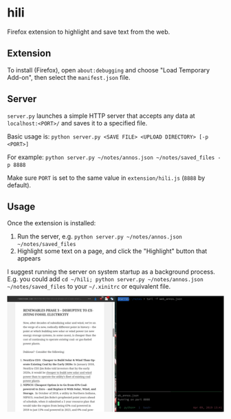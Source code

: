 # hili

Firefox extension to highlight and save text from the web.

## Extension

To install (Firefox), open `about:debugging` and choose "Load Temporary Add-on", then select the `manifest.json` file.

## Server

`server.py` launches a simple HTTP server that accepts any data at `localhost:<PORT>/` and saves it to a specified file.

Basic usage is: `python server.py <SAVE FILE> <UPLOAD DIRECTORY> [-p <PORT>]`

For example: `python server.py ~/notes/annos.json ~/notes/saved_files -p 8888`

Make sure `PORT` is set to the same value in `extension/hili.js` (`8888` by default).

## Usage

Once the extension is installed:

1. Run the server, e.g. `python server.py ~/notes/annos.json ~/notes/saved_files`
2. Highlight some text on a page, and click the "Highlight" button that appears

I suggest running the server on system startup as a background process. E.g. you could add `cd ~/hili; python server.py ~/notes/annos.json ~/notes/saved_files` to your `~/.xinitrc` or equivalent file.

![](demo.gif)
